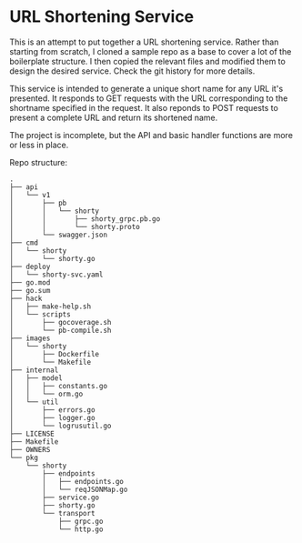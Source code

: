 # URL Shortening Service

This is an attempt to put together a URL shortening service. Rather than
starting from scratch, I cloned a sample repo as a base to cover a lot of the
boilerplate structure. I then copied the relevant files and modified them to
design the desired service. Check the git history for more details.

This service is intended to generate a unique short name for any URL it's
presented. It responds to GET requests with the URL corresponding to the
shortname specified in the request. It also reponds to POST requests to present
a complete URL and return its shortened name.

The project is incomplete, but the API and basic handler functions are more
or less in place.

Repo structure:

```
.
├── api
│   └── v1
│       ├── pb
│       │   └── shorty
│       │       ├── shorty_grpc.pb.go
│       │       └── shorty.proto
│       └── swagger.json
├── cmd
│   └── shorty
│       └── shorty.go
├── deploy
│   └── shorty-svc.yaml
├── go.mod
├── go.sum
├── hack
│   ├── make-help.sh
│   └── scripts
│       ├── gocoverage.sh
│       └── pb-compile.sh
├── images
│   └── shorty
│       ├── Dockerfile
│       └── Makefile
├── internal
│   ├── model
│   │   ├── constants.go
│   │   └── orm.go
│   └── util
│       ├── errors.go
│       ├── logger.go
│       └── logrusutil.go
├── LICENSE
├── Makefile
├── OWNERS
└── pkg
    └── shorty
        ├── endpoints
        │   ├── endpoints.go
        │   └── reqJSONMap.go
        ├── service.go
        ├── shorty.go
        └── transport
            ├── grpc.go
            └── http.go
```
